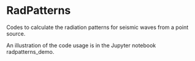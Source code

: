 # RadPatterns
Codes to calculate the radiation patterns for seismic waves from a point source.

An illustration of the code usage is in the Jupyter notebook radpatterns_demo.


